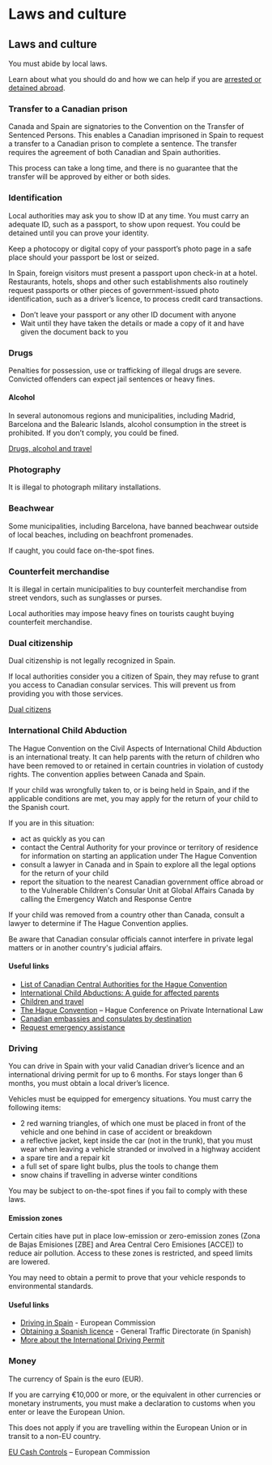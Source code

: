 # Laws and culture

## Laws and culture

You must abide by local laws.

Learn about what you should do and how we can help if you are [arrested or detained abroad](http://travel.gc.ca/assistance/emergency-info/arrest-detention).

### Transfer to a Canadian prison

Canada and Spain are signatories to the Convention on the Transfer of Sentenced Persons. This enables a Canadian imprisoned in Spain to request a transfer to a Canadian prison to complete a sentence. The transfer requires the agreement of both Canadian and Spain authorities.

This process can take a long time, and there is no guarantee that the transfer will be approved by either or both sides.

### Identification

Local authorities may ask you to show ID at any time. You must carry an adequate ID, such as a passport, to show upon request. You could be detained until you can prove your identity.

Keep a photocopy or digital copy of your passport’s photo page in a safe place should your passport be lost or seized.

In Spain, foreign visitors must present a passport upon check-in at a hotel. Restaurants, hotels, shops and other such establishments also routinely request passports or other pieces of government-issued photo identification, such as a driver’s licence, to process credit card transactions.

* Don’t leave your passport or any other ID document with anyone
* Wait until they have taken the details or made a copy of it and have given the document back to you

### Drugs

Penalties for possession, use or trafficking of illegal drugs are severe. Convicted offenders can expect jail sentences or heavy fines.

#### Alcohol

In several autonomous regions and municipalities, including Madrid, Barcelona and the Balearic Islands, alcohol consumption in the street is prohibited. If you don’t comply, you could be fined.

[Drugs, alcohol and travel](https://travel.gc.ca/travelling/health-safety/drugs)

### Photography

It is illegal to photograph military installations.

### Beachwear

Some municipalities, including Barcelona, have banned beachwear outside of local beaches, including on beachfront promenades.

If caught, you could face on-the-spot fines.

### Counterfeit merchandise

It is illegal in certain municipalities to buy counterfeit merchandise from street vendors, such as sunglasses or purses.

Local authorities may impose heavy fines on tourists caught buying counterfeit merchandise.

### Dual citizenship

Dual citizenship is not legally recognized in Spain.

If local authorities consider you a citizen of Spain, they may refuse to grant you access to Canadian consular services. This will prevent us from providing you with those services.

[Dual citizens](https://travel.gc.ca/travelling/documents/dual-citizenship)

### International Child Abduction

The Hague Convention on the Civil Aspects of International Child Abduction is an international treaty. It can help parents with the return of children who have been removed to or retained in certain countries in violation of custody rights. The convention applies between Canada and Spain.

If your child was wrongfully taken to, or is being held in Spain, and if the applicable conditions are met, you may apply for the return of your child to the Spanish court.

If you are in this situation:

* act as quickly as you can
* contact the Central Authority for your province or territory of residence for information on starting an application under The Hague Convention
* consult a lawyer in Canada and in Spain to explore all the legal options for the return of your child
* report the situation to the nearest Canadian government office abroad or to the Vulnerable Children's Consular Unit at Global Affairs Canada by calling the Emergency Watch and Response Centre

If your child was removed from a country other than Canada, consult a lawyer to determine if The Hague Convention applies.

Be aware that Canadian consular officials cannot interfere in private legal matters or in another country's judicial affairs.

#### Useful links

* [List of Canadian Central Authorities for the Hague Convention](https://www.hcch.net/en/states/authorities/details3/?aid=75)
* [International Child Abductions: A guide for affected parents](https://travel.gc.ca/travelling/publications/international-child-abductions)
* [Children and travel](https://travel.gc.ca/travelling/children)
* [The Hague Convention](https://www.hcch.net/en/instruments/conventions/full-text/?cid=24) – Hague Conference on Private International Law
* [Canadian embassies and consulates by destination](https://travel.gc.ca/assistance/embassies-consulates)
* [Request emergency assistance](https://travel.gc.ca/assistance/emergency-assistance?_ga)

### Driving

You can drive in Spain with your valid Canadian driver’s licence and an international driving permit for up to 6 months. For stays longer than 6 months, you must obtain a local driver’s licence.

Vehicles must be equipped for emergency situations. You must carry the following items:

* 2 red warning triangles, of which one must be placed in front of the vehicle and one behind in case of accident or breakdown
* a reflective jacket, kept inside the car (not in the trunk), that you must wear when leaving a vehicle stranded or involved in a highway accident
* a spare tire and a repair kit
* a full set of spare light bulbs, plus the tools to change them
* snow chains if travelling in adverse winter conditions

You may be subject to on-the-spot fines if you fail to comply with these laws.

#### Emission zones

Certain cities have put in place low-emission or zero-emission zones (Zona de Bajas Emisiones [ZBE] and Area Central Cero Emisiones [ACCE]) to reduce air pollution. Access to these zones is restricted, and speed limits are lowered.

You may need to obtain a permit to prove that your vehicle responds to environmental standards.

#### Useful links

* [Driving in Spain](http://ec.europa.eu/transport/road_safety/going_abroad/spain/index_en.htm) - European Commission
* [Obtaining a Spanish licence](https://www.dgt.es/nuestros-servicios/permisos-de-conducir/tus-puntos-y-tus-permisos/informacion-de-tus-permisos/) - General Traffic Directorate (in Spanish)
* [More about the International Driving Permit](https://travel.gc.ca/travelling/documents/international-driving-permit)

### Money

The currency of Spain is the euro (EUR).

If you are carrying €10,000 or more, or the equivalent in other currencies or monetary instruments, you must make a declaration to customs when you enter or leave the European Union.

This does not apply if you are travelling within the European Union or in transit to a non-EU country.

[EU Cash Controls](https://taxation-customs.ec.europa.eu/customs/prohibitions-restrictions/eu-cash-controls_en) – European Commission